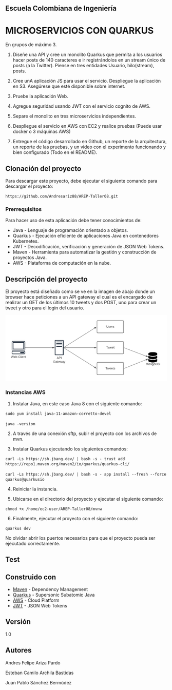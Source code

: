## Escuela Colombiana de Ingeniería

# MICROSERVICIOS CON QUARKUS

En grupos de máximo 3.

1. Diseñe una API y cree un monolito Quarkus que permita a los usuarios hacer posts de 140 caracteres e ir registrándolos en un stream único de posts (a la Twitter). Piense en tres entidades Usuario, hilo(stream), posts.

2. Cree unA aplicación JS para usar el servicio. Despliegue la aplicación en S3. Asegúrese que esté disponible sobre internet.

3. Pruebe la aplicación Web.

4. Agregue seguridad usando JWT con el servicio cognito de AWS.

5. Separe el monolito en tres microservicios independientes.

6. Despliegue el servicio en AWS con EC2 y realice pruebas (Puede usar docker o 3 máquinas AWS)

7. Entregue el código desarrollado en Github, un reporte de la arquitectura, un reporte de las pruebas, y un video con el experimento funcionando y bien configurado (Todo en el README).

## Clonación del proyecto

Para descargar este proyecto, debe ejecutar el siguiente comando para descargar el proyecto:

```
https://github.com/Andresariz88/AREP-Taller08.git
```

### Prerrequisitos

Para hacer uso de esta aplicación debe tener conocimientos de:
+ Java - Lenguaje de programación orientado a objetos.
+ Quarkus - Ejecución eficiente de aplicaciones Java en contenedores Kubernetes.
+ JWT - Decodificación, verificación y generación de JSON Web Tokens.
+ Maven - Herramienta para automatizar la gestión y construcción de proyectos Java. 
+ AWS - Plataforma de computación en la nube.

## Descripción del proyecto

El proyecto está diseñado como se ve en la imagen de abajo donde un browser hace peticiones a un API gateway el cual es el encargado de realizar un GET de los últimos 10 tweets y dos POST, uno para crear un tweet y otro para el login del usuario.

![](img/diseno.png)

### Instancias AWS

1. Instalar Java, en este caso Java 8 con el siguiente comando:

```
sudo yum install java-11-amazon-corretto-devel

java -version
```

2. A través de una conexión sftp, subir el proyecto con los archivos de mvn.

3. Instalar Quarkus ejecutando los siguientes comandos:

```
curl -Ls https://sh.jbang.dev/ | bash -s - trust add https://repo1.maven.org/maven2/io/quarkus/quarkus-cli/

curl -Ls https://sh.jbang.dev/ | bash -s - app install --fresh --force quarkus@quarkusio
```

4. Reiniciar la instancia.

5. Ubicarse en el directorio del proyecto y ejecutar el siguiente comando:

```
chmod +x /home/ec2-user/AREP-Taller08/mvnw
```

6. Finalmente, ejecutar el proyecto con el siguiente comando:

```
quarkus dev
```

No olvidar abrir los puertos necesarios para que el proyecto pueda ser ejecutado correctamente.

## Test


## Construido con

+ [Maven](https://maven.apache.org/) - Dependency Management
+ [Quarkus](https://es.quarkus.io) - Supersonic Subatomic Java
+ [AWS](https://aws.amazon.com/es/) - Cloud Platform
+ [JWT](https://jwt.io) - JSON Web Tokens

## Versión

1.0

## Autores

Andres Felipe Ariza Pardo

Esteban Camilo Archila Bastidas

Juan Pablo Sánchez Bermúdez
